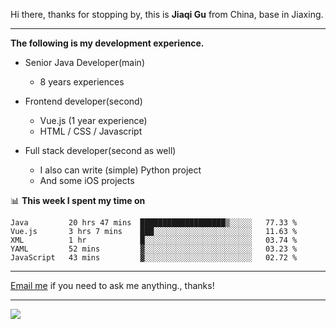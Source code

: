 Hi there, thanks for stopping by, this is **Jiaqi Gu** from China, base in Jiaxing.

---

**The following is my development experience.**

- Senior Java Developer(main)
  - 8 years experiences

- Frontend developer(second)
  - Vue.js (1 year experience)
  - HTML / CSS / Javascript
  
- Full stack developer(second as well)
  - I also can write (simple) Python project
  - And some iOS projects

📊 **This week I spent my time on**
<!--START_SECTION:waka-->
```text
Java         20 hrs 47 mins  ███████████████████▒░░░░░   77.33 % 
Vue.js       3 hrs 7 mins    ███░░░░░░░░░░░░░░░░░░░░░░   11.63 % 
XML          1 hr            █░░░░░░░░░░░░░░░░░░░░░░░░   03.74 % 
YAML         52 mins         ▓░░░░░░░░░░░░░░░░░░░░░░░░   03.23 % 
JavaScript   43 mins         ▓░░░░░░░░░░░░░░░░░░░░░░░░   02.72 % 
```
<!--END_SECTION:waka-->

---

[Email me](mailto:droidqw@gmail.com?subject=Hiring_from_GitHub) if you need to ask me anything., thanks!

---

![]( https://visitor-badge.glitch.me/badge?page_id=githubgujiaqi)
